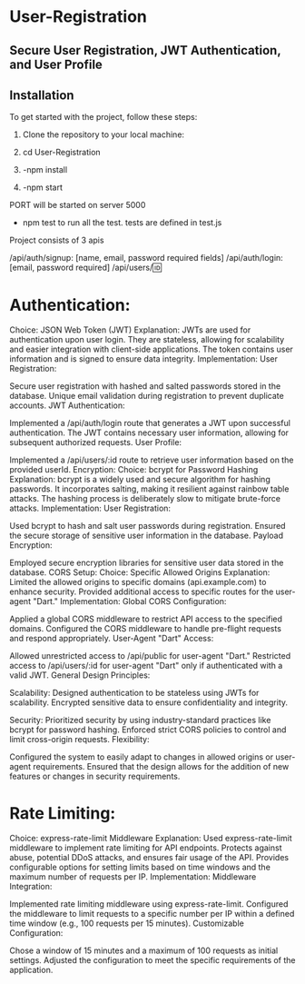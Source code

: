# User-Registration

## Secure User Registration, JWT Authentication, and User Profile

## Installation

To get started with the project, follow these steps:

1. Clone the repository to your local machine:

2. cd User-Registration

3. -npm install

4.  -npm start

PORT will be started on server 5000

- npm test to run all the test. tests are defined in test.js

Project consists of 3 apis 

/api/auth/signup: [name, email, password required fields]
/api/auth/login: [email, password required]
/api/users/:id: 

# Authentication:
Choice: JSON Web Token (JWT)
Explanation:
JWTs are used for authentication upon user login.
They are stateless, allowing for scalability and easier integration with client-side applications.
The token contains user information and is signed to ensure data integrity.
Implementation:
User Registration:

Secure user registration with hashed and salted passwords stored in the database.
Unique email validation during registration to prevent duplicate accounts.
JWT Authentication:

Implemented a /api/auth/login route that generates a JWT upon successful authentication.
The JWT contains necessary user information, allowing for subsequent authorized requests.
User Profile:

Implemented a /api/users/:id route to retrieve user information based on the provided userId.
Encryption:
Choice: bcrypt for Password Hashing
Explanation:
bcrypt is a widely used and secure algorithm for hashing passwords.
It incorporates salting, making it resilient against rainbow table attacks.
The hashing process is deliberately slow to mitigate brute-force attacks.
Implementation:
User Registration:

Used bcrypt to hash and salt user passwords during registration.
Ensured the secure storage of sensitive user information in the database.
Payload Encryption:

Employed secure encryption libraries for sensitive user data stored in the database.
CORS Setup:
Choice: Specific Allowed Origins
Explanation:
Limited the allowed origins to specific domains (api.example.com) to enhance security.
Provided additional access to specific routes for the user-agent "Dart."
Implementation:
Global CORS Configuration:

Applied a global CORS middleware to restrict API access to the specified domains.
Configured the CORS middleware to handle pre-flight requests and respond appropriately.
User-Agent "Dart" Access:

Allowed unrestricted access to /api/public for user-agent "Dart."
Restricted access to /api/users/:id for user-agent "Dart" only if authenticated with a valid JWT.
General Design Principles:

Scalability:
Designed authentication to be stateless using JWTs for scalability.
Encrypted sensitive data to ensure confidentiality and integrity.

Security:
Prioritized security by using industry-standard practices like bcrypt for password hashing.
Enforced strict CORS policies to control and limit cross-origin requests.
Flexibility:

Configured the system to easily adapt to changes in allowed origins or user-agent requirements.
Ensured that the design allows for the addition of new features or changes in security requirements.

# Rate Limiting:
Choice: express-rate-limit Middleware
Explanation:
Used express-rate-limit middleware to implement rate limiting for API endpoints.
Protects against abuse, potential DDoS attacks, and ensures fair usage of the API.
Provides configurable options for setting limits based on time windows and the maximum number of requests per IP.
Implementation:
Middleware Integration:

Implemented rate limiting middleware using express-rate-limit.
Configured the middleware to limit requests to a specific number per IP within a defined time window (e.g., 100 requests per 15 minutes).
Customizable Configuration:

Chose a window of 15 minutes and a maximum of 100 requests as initial settings.
Adjusted the configuration to meet the specific requirements of the application.
